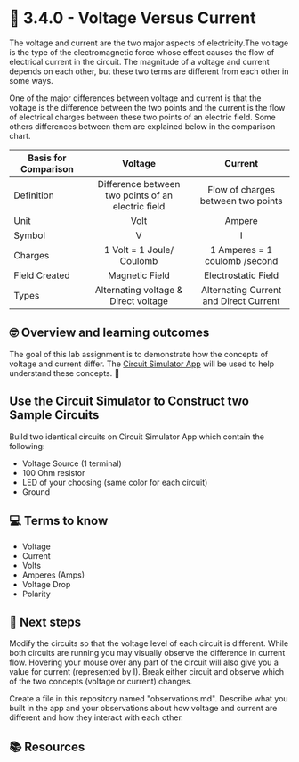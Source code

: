 # :robot: 3.4.0 - Voltage Versus Current

The voltage and current are the two major aspects of electricity.The voltage is the type of the electromagnetic force whose effect causes the flow of electrical current in the circuit. The magnitude of a voltage and current depends on each other, but these two terms are different from each other in some ways.

One of the major differences between voltage and current is that the voltage is the difference between the two points and the current is the flow of electrical charges between these two points of an electric field. Some others differences between them are explained below in the comparison chart.

| Basis for Comparison |                       Voltage                      |                 Current                |
|----------------------|:--------------------------------------------------:|:--------------------------------------:|
|           Definition | Difference between two points of an electric field |   Flow of charges between two points   |
|                 Unit |                        Volt                        |                 Ampere                 |
|               Symbol |                          V                         |                    I                   |
|              Charges |              1 Volt = 1 Joule/ Coulomb             |      1 Amperes = 1 coulomb /second     |
|        Field Created |                   Magnetic Field                   |           Electrostatic Field          |
|                Types |        Alternating voltage & Direct voltage        | Alternating Current and Direct Current |

## 🤓 Overview and learning outcomes 

The goal of this lab assignment is to demonstrate how the concepts of voltage and current differ.   The [Circuit Simulator App](https://thumbsdb.herokuapp.com/circuit/) will be used to help understand these concepts. 🚀

## Use the Circuit Simulator to Construct two Sample Circuits

Build two identical circuits on Circuit Simulator App which contain the following:

- Voltage Source (1 terminal)
- 100 Ohm resistor
- LED of your choosing (same color for each circuit)
- Ground

## 💻 Terms to know

- Voltage
- Current
- Volts
- Amperes (Amps)
- Voltage Drop
- Polarity

## 📝 Next steps

Modify the circuits so that the voltage level of each circuit is different.  While both circuits are running you may visually observe the difference in current flow.  Hovering your mouse over any part of the circuit will also give you a value for current (represented by I).  Break either circuit and observe which of the two concepts (voltage or current) changes.

Create a file in this repository named "observations.md".  Describe what you built in the app and your observations about how voltage and current are different and how they interact with each other.

## 📚  Resources 

